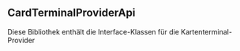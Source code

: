 ## CardTerminalProviderApi

Diese Bibliothek enthält die Interface-Klassen für die Kartenterminal-Provider

